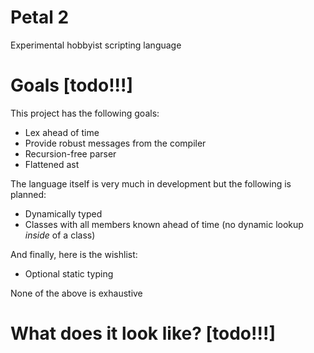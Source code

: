 # Petal 2
Experimental hobbyist scripting language

# Goals \[todo!!!]

This project has the following goals:
* Lex ahead of time
* Provide robust messages from the compiler
* Recursion-free parser
* Flattened ast

The language itself is very much in development but the following is planned:
* Dynamically typed
* Classes with all members known ahead of time (no dynamic lookup *inside* of a class)

And finally, here is the wishlist:
* Optional static typing

None of the above is exhaustive

# What does it look like? \[todo!!!]
